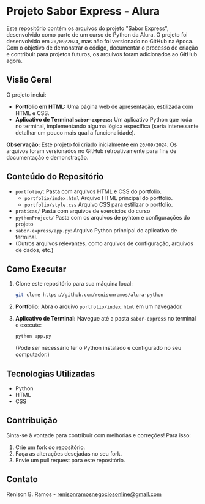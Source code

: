 # Projeto Sabor Express - Alura

Este repositório contém os arquivos do projeto "Sabor Express", desenvolvido como parte de um curso de Python da Alura. O projeto foi desenvolvido em `20/09/2024`, mas não foi versionado no GitHub na época. Com o objetivo de demonstrar o código, documentar o processo de criação e contribuir para projetos futuros, os arquivos foram adicionados ao GitHub agora.

## Visão Geral

O projeto inclui:

-   **Portfolio em HTML:** Uma página web de apresentação, estilizada com HTML e CSS.
-   **Aplicativo de Terminal `sabor-express`:** Um aplicativo Python que roda no terminal, implementando alguma lógica específica (seria interessante detalhar um pouco mais qual a funcionalidade).
    
**Observação:** Este projeto foi criado inicialmente em `20/09/2024`. Os arquivos foram versionados no GitHub retroativamente para fins de documentação e demonstração.

## Conteúdo do Repositório

-   `portfolio/`: Pasta com arquivos HTML e CSS do portfolio.
    - `portfolio/index.html` Arquivo HTML principal do portfolio.
    - `portfolio/style.css` Arquivo CSS para estilizar o portfolio.
-   `praticas/` Pasta com arquivos de exercicios do curso
-   `pythonProject/` Pasta com os arquivos de pyhton e configurações do projeto
-   `sabor-express/app.py`: Arquivo Python principal do aplicativo de terminal.
-   (Outros arquivos relevantes, como arquivos de configuração, arquivos de dados, etc.)

## Como Executar

1.  Clone este repositório para sua máquina local:

    ```bash
    git clone https://github.com/renisonramos/alura-python
    ```
2.  **Portfolio:** Abra o arquivo `portfolio/index.html` em um navegador.
3.  **Aplicativo de Terminal:** Navegue até a pasta `sabor-express` no terminal e execute:

    ```bash
    python app.py
    ```
    (Pode ser necessário ter o Python instalado e configurado no seu computador.)

## Tecnologias Utilizadas

-   Python
-   HTML
-   CSS

## Contribuição

Sinta-se à vontade para contribuir com melhorias e correções! Para isso:

1.  Crie um fork do repositório.
2.  Faça as alterações desejadas no seu fork.
3.  Envie um pull request para este repositório.


## Contato

Renison B. Ramos - renisonramosnegociosonline@gmail.com
